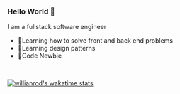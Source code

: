 

### Hello World 👋
I am a fullstack software engineer
- 🌱Learning how to solve front and back end problems
- 🌱Learning design patterns 
- 🌱Code Newbie

<br>


[![willianrod's wakatime stats](https://github-readme-stats.vercel.app/api/wakatime?zakah=willianrod)](https://github.com/anuraghazra/github-readme-stats)

